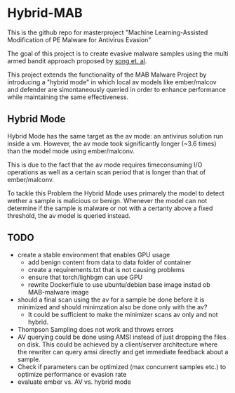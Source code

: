 # Hybrid-MAB
This is the github repo for masterproject "Machine Learning-Assisted Modification of PE
Malware for Antivirus Evasion"

The goal of this project is to create evasive malware samples using the multi armed bandit approach proposed by [song et. al](https://github.com/bitsecurerlab/MAB-malware).

This project extends the functionality of the MAB Malware Project by introducing a "hybrid mode" in which local av models like ember/malcov and defender are simontaneously queried in order to enhance performance while maintaining the same effectiveness.


## Hybrid Mode
Hybrid Mode has the same target as the av mode: an antivirus solution run inside a vm. However, the av mode took significantly longer (~3.6 times) than the model mode using ember/malconv. 

This is due to the fact that the av mode requires timeconsuming I/O operations as well as a certain scan period that is longer than that of ember/malconv.

To tackle this Problem the Hybrid Mode uses primarely the model to detect wether a sample is malicious or benign. Whenever the model can not determine if the sample is malware or not with a certanty above a fixed threshold, the av model is queried instead.



## TODO
* create a stable environment that enables GPU usage
    * add benign content from data to data folder of container
    * create a requirements.txt that is not causing problems
    * ensure that torch/lighbgm can use GPU
    * rewrite Dockerfiule to use ubuntu/debian base image instad ob MAB-malware image
* should a final scan using the av for a sample be done before it is minimized and should minimzation also be done only with the av?
    * It could be sufficient to make the minimizer scans av only and not hybrid. 
* Thompson Sampling does not work and throws errors
* AV querying could be done using AMSI instead of just dropping the files on disk. This could be achieved by a client/server architecture where the rewriter can query amsi directly and get immediate feedback about a sample. 
* Check if parameters can be optimized (max concurrent samples etc.) to optimize performance or evasion rate
* evaluate ember vs. AV vs. hybrid mode
